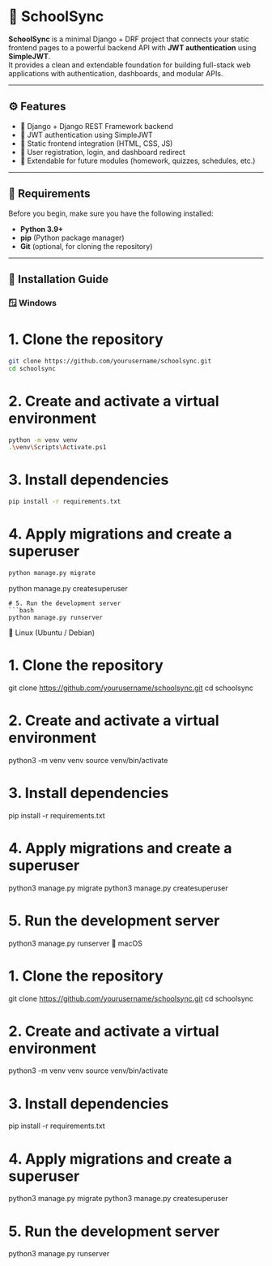 # 🏫 SchoolSync

**SchoolSync** is a minimal Django + DRF project that connects your static frontend pages to a powerful backend API with **JWT authentication** using **SimpleJWT**.  
It provides a clean and extendable foundation for building full-stack web applications with authentication, dashboards, and modular APIs.

---

## ⚙️ Features

- 🔹 Django + Django REST Framework backend  
- 🔹 JWT authentication using SimpleJWT  
- 🔹 Static frontend integration (HTML, CSS, JS)  
- 🔹 User registration, login, and dashboard redirect  
- 🔹 Extendable for future modules (homework, quizzes, schedules, etc.)

---

## 🧩 Requirements

Before you begin, make sure you have the following installed:

- **Python 3.9+**
- **pip** (Python package manager)
- **Git** (optional, for cloning the repository)

---

## 🚀 Installation Guide

### 🪟 Windows


# 1. Clone the repository
```bash
git clone https://github.com/yourusername/schoolsync.git
cd schoolsync
```
# 2. Create and activate a virtual environment
```bash
python -m venv venv
.\venv\Scripts\Activate.ps1
```
# 3. Install dependencies
```bash
pip install -r requirements.txt
```
# 4. Apply migrations and create a superuser
```bash
python manage.py migrate
```
python manage.py createsuperuser
```
# 5. Run the development server
```bash
python manage.py runserver
```
🐧 Linux (Ubuntu / Debian)
# 1. Clone the repository
git clone https://github.com/yourusername/schoolsync.git
cd schoolsync

# 2. Create and activate a virtual environment
python3 -m venv venv
source venv/bin/activate

# 3. Install dependencies
pip install -r requirements.txt

# 4. Apply migrations and create a superuser
python3 manage.py migrate
python3 manage.py createsuperuser

# 5. Run the development server
python3 manage.py runserver
🍎 macOS
# 1. Clone the repository
git clone https://github.com/yourusername/schoolsync.git
cd schoolsync

# 2. Create and activate a virtual environment
python3 -m venv venv
source venv/bin/activate

# 3. Install dependencies
pip install -r requirements.txt

# 4. Apply migrations and create a superuser
python3 manage.py migrate
python3 manage.py createsuperuser

# 5. Run the development server
python3 manage.py runserver















